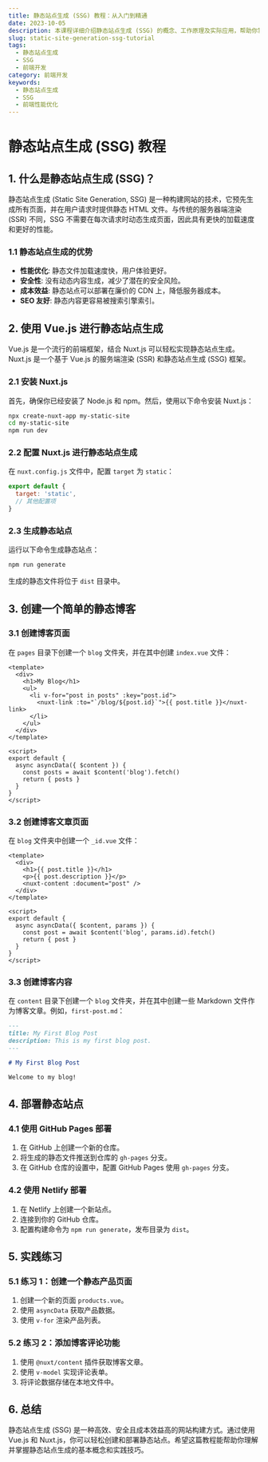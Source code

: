 ```yaml
---
title: 静态站点生成 (SSG) 教程：从入门到精通
date: 2023-10-05
description: 本课程详细介绍静态站点生成 (SSG) 的概念、工作原理及实际应用，帮助你掌握如何使用现代工具创建高性能的静态网站。
slug: static-site-generation-ssg-tutorial
tags:
  - 静态站点生成
  - SSG
  - 前端开发
category: 前端开发
keywords:
  - 静态站点生成
  - SSG
  - 前端性能优化
---
```


# 静态站点生成 (SSG) 教程

## 1. 什么是静态站点生成 (SSG)？

静态站点生成 (Static Site Generation, SSG) 是一种构建网站的技术，它预先生成所有页面，并在用户请求时提供静态 HTML 文件。与传统的服务器端渲染 (SSR) 不同，SSG 不需要在每次请求时动态生成页面，因此具有更快的加载速度和更好的性能。

### 1.1 静态站点生成的优势

- **性能优化**: 静态文件加载速度快，用户体验更好。
- **安全性**: 没有动态内容生成，减少了潜在的安全风险。
- **成本效益**: 静态站点可以部署在廉价的 CDN 上，降低服务器成本。
- **SEO 友好**: 静态内容更容易被搜索引擎索引。

## 2. 使用 Vue.js 进行静态站点生成

Vue.js 是一个流行的前端框架，结合 Nuxt.js 可以轻松实现静态站点生成。Nuxt.js 是一个基于 Vue.js 的服务端渲染 (SSR) 和静态站点生成 (SSG) 框架。

### 2.1 安装 Nuxt.js

首先，确保你已经安装了 Node.js 和 npm。然后，使用以下命令安装 Nuxt.js：

```bash
npx create-nuxt-app my-static-site
cd my-static-site
npm run dev
```

### 2.2 配置 Nuxt.js 进行静态站点生成

在 `nuxt.config.js` 文件中，配置 `target` 为 `static`：

```javascript
export default {
  target: 'static',
  // 其他配置项
}
```

### 2.3 生成静态站点

运行以下命令生成静态站点：

```bash
npm run generate
```

生成的静态文件将位于 `dist` 目录中。

## 3. 创建一个简单的静态博客

### 3.1 创建博客页面

在 `pages` 目录下创建一个 `blog` 文件夹，并在其中创建 `index.vue` 文件：

```vue
<template>
  <div>
    <h1>My Blog</h1>
    <ul>
      <li v-for="post in posts" :key="post.id">
        <nuxt-link :to="`/blog/${post.id}`">{{ post.title }}</nuxt-link>
      </li>
    </ul>
  </div>
</template>

<script>
export default {
  async asyncData({ $content }) {
    const posts = await $content('blog').fetch()
    return { posts }
  }
}
</script>
```

### 3.2 创建博客文章页面

在 `blog` 文件夹中创建一个 `_id.vue` 文件：

```vue
<template>
  <div>
    <h1>{{ post.title }}</h1>
    <p>{{ post.description }}</p>
    <nuxt-content :document="post" />
  </div>
</template>

<script>
export default {
  async asyncData({ $content, params }) {
    const post = await $content('blog', params.id).fetch()
    return { post }
  }
}
</script>
```

### 3.3 创建博客内容

在 `content` 目录下创建一个 `blog` 文件夹，并在其中创建一些 Markdown 文件作为博客文章。例如，`first-post.md`：

```markdown
---
title: My First Blog Post
description: This is my first blog post.
---

# My First Blog Post

Welcome to my blog!
```

## 4. 部署静态站点

### 4.1 使用 GitHub Pages 部署

1. 在 GitHub 上创建一个新的仓库。
2. 将生成的静态文件推送到仓库的 `gh-pages` 分支。
3. 在 GitHub 仓库的设置中，配置 GitHub Pages 使用 `gh-pages` 分支。

### 4.2 使用 Netlify 部署

1. 在 Netlify 上创建一个新站点。
2. 连接到你的 GitHub 仓库。
3. 配置构建命令为 `npm run generate`，发布目录为 `dist`。

## 5. 实践练习

### 5.1 练习 1：创建一个静态产品页面

1. 创建一个新的页面 `products.vue`。
2. 使用 `asyncData` 获取产品数据。
3. 使用 `v-for` 渲染产品列表。

### 5.2 练习 2：添加博客评论功能

1. 使用 `@nuxt/content` 插件获取博客文章。
2. 使用 `v-model` 实现评论表单。
3. 将评论数据存储在本地文件中。

## 6. 总结

静态站点生成 (SSG) 是一种高效、安全且成本效益高的网站构建方式。通过使用 Vue.js 和 Nuxt.js，你可以轻松创建和部署静态站点。希望这篇教程能帮助你理解并掌握静态站点生成的基本概念和实践技巧。